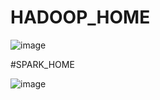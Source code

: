# HADOOP_HOME
![image](https://user-images.githubusercontent.com/10346634/217617701-73c937f4-c3d6-42a9-a35b-ff3da844272f.png)

#SPARK_HOME

![image](https://user-images.githubusercontent.com/10346634/217617824-68b8dfa1-1208-42e4-81bf-6703fe7407d5.png)
